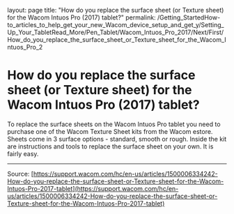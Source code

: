 layout: page
title: "How do you replace the surface sheet (or Texture sheet) for the Wacom Intuos Pro (2017) tablet?"
permalink: /Getting_StartedHow-to_articles_to_help_get_your_new_Wacom_device_setup_and_get_y/Setting_Up_Your_TabletRead_More/Pen_Tablet/Wacom_Intuos_Pro_2017/Next/First/How_do_you_replace_the_surface_sheet_or_Texture_sheet_for_the_Wacom_Intuos_Pro_2

# How do you replace the surface sheet (or Texture sheet) for the Wacom Intuos Pro (2017) tablet?

To replace the surface sheets on the Wacom Intuos Pro tablet you need to purchase one of the Wacom Texture Sheet kits from the Wacom estore. Sheets come in 3 surface options - standard, smooth or rough. Inside the kit are instructions and tools to replace the surface sheet on your own. It is fairly easy.

---
Source: [https://support.wacom.com/hc/en-us/articles/1500006334242-How-do-you-replace-the-surface-sheet-or-Texture-sheet-for-the-Wacom-Intuos-Pro-2017-tablet](https://support.wacom.com/hc/en-us/articles/1500006334242-How-do-you-replace-the-surface-sheet-or-Texture-sheet-for-the-Wacom-Intuos-Pro-2017-tablet)
